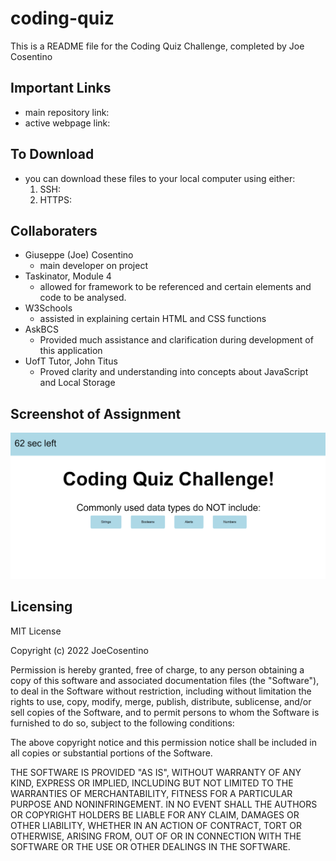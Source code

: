 # coding-quiz

This is a README file for the Coding Quiz Challenge, completed by Joe Cosentino
## Important Links

* main repository link: 
* active webpage link: 

## To Download

* you can download these files to your local computer using either:
    1. SSH: 
    2. HTTPS: 

## Collaboraters

* Giuseppe (Joe) Cosentino
    - main developer on project
* Taskinator, Module 4
    - allowed for framework to be referenced and certain elements and code to be analysed.
* W3Schools
    - assisted in explaining certain HTML and CSS functions
* AskBCS
    - Provided much assistance and clarification during development of this application
* UofT Tutor, John Titus
    - Proved clarity and understanding into concepts about JavaScript and Local Storage

## Screenshot of Assignment

![image](./assets/images/coding-quiz-ss.PNG)

## Licensing

MIT License

Copyright (c) 2022 JoeCosentino

Permission is hereby granted, free of charge, to any person obtaining a copy
of this software and associated documentation files (the "Software"), to deal
in the Software without restriction, including without limitation the rights
to use, copy, modify, merge, publish, distribute, sublicense, and/or sell
copies of the Software, and to permit persons to whom the Software is
furnished to do so, subject to the following conditions:

The above copyright notice and this permission notice shall be included in all
copies or substantial portions of the Software.

THE SOFTWARE IS PROVIDED "AS IS", WITHOUT WARRANTY OF ANY KIND, EXPRESS OR
IMPLIED, INCLUDING BUT NOT LIMITED TO THE WARRANTIES OF MERCHANTABILITY,
FITNESS FOR A PARTICULAR PURPOSE AND NONINFRINGEMENT. IN NO EVENT SHALL THE
AUTHORS OR COPYRIGHT HOLDERS BE LIABLE FOR ANY CLAIM, DAMAGES OR OTHER
LIABILITY, WHETHER IN AN ACTION OF CONTRACT, TORT OR OTHERWISE, ARISING FROM,
OUT OF OR IN CONNECTION WITH THE SOFTWARE OR THE USE OR OTHER DEALINGS IN THE
SOFTWARE.

